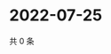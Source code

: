 # 2022-07-25

共 0 条

<!-- BEGIN WEIBO -->
<!-- 最后更新时间 Mon Jul 25 2022 22:07:38 GMT+0800 (China Standard Time) -->

<!-- END WEIBO -->
